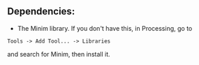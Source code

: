 ## Dependencies:
- The Minim library. If you don't have this, in Processing, go to 
```
Tools -> Add Tool... -> Libraries
```
and search for Minim, then install it.
